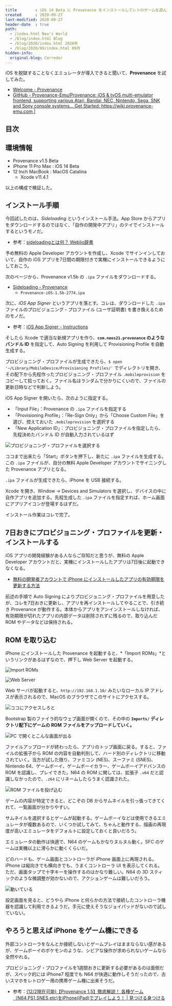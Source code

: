 ```yaml
---
title        : iOS 14 Beta に Provenance をインストールしてレトロゲームを遊んでみた
created      : 2020-09-27
last-modified: 2020-09-27
header-date  : true
path:
  - /index.html Neo's World
  - /blog/index.html Blog
  - /blog/2020/index.html 2020年
  - /blog/2020/09/index.html 09月
hidden-info:
  original-blog: Corredor
---
```


iOS を脱獄することなくエミュレータが導入できると聞いて、**Provenance** を試してみた。

- [Welcome - Provenance](https://wiki.provenance-emu.com/)
- [GitHub - Provenance-Emu/Provenance: iOS & tvOS multi-emulator frontend, supporting various Atari, Bandai, NEC, Nintendo, Sega, SNK and Sony console systems… Get Started: https://wiki.provenance-emu.com |](https://github.com/Provenance-Emu/Provenance)

## 目次

## 環境情報

- Provenance v1.5 Beta
- iPhone 11 Pro Max : iOS 14 Beta
- 12 Inch MacBook : MacOS Catalina
  - Xcode v11.4.1

以上の構成で検証した。

## インストール手順

今回試したのは、*Sideloading* というインストール手法。App Store からアプリをダウンロードするのではなく、「自作の開発中アプリ」のテイでインストールするというモノだ。

- 参考：[sideloadingとは何？ Weblio辞書](https://www.weblio.jp/content/sideloading)

予め無料の Apple Developer アカウントを作成し、Xcode でサインインしておいて、自作の iOS アプリを7日間の期限付きで実機にインストールできるようにしておこう。

次のページから、Provenance v1.5b の `.ipa` ファイルをダウンロードする。

- [Sideloading - Provenance](https://wiki.provenance-emu.com/installation-and-usage/installing-provenance/sideloading)
  - `Provenance-iOS-1.5b-2774.ipa`

次に、*iOS App Signer* というアプリを落とす。コレは、ダウンロードした `.ipa` ファイルのプロビジョニング・プロファイル (ユーザ証明書) を書き換えるためのモノだ。

- 参考：[iOS App Signer - Instructions](https://dantheman827.github.io/ios-app-signer/)

そしたら Xcode で適当な新規アプリを作り、**`com.neos21.provenance` のようなバンドル ID** を指定して、Auto Signing を利用して Provisioning Profile を自動生成する。

プロビジョニング・プロファイルが生成できたら、`$ open '~/Library/MobileDevice/Provisioning Profiles/'` でディレクトリを開き、その配下から先程作ったプロビジョニング・プロファイル `.mobileprovision` をコピーして拾っておく。ファイル名はランダムで分かりにくいので、ファイルの更新日時などで判断しよう。

iOS App Signer を開いたら、次のように指定する。

- 「Input File」：Provenance の `.ipa` ファイルを指定する
- 「Provisioning Profile」：「Re-Sign Only」から「Choose Custom File」を選び、控えておいた `.mobileprovision` を選択する
- 「New Application ID」：プロビジョニング・プロファイルを指定したら、先程決めたバンドル ID が自動入力されているはず

![プロビジョニング・プロファイルを選択する](27-03-01.png)

ココまで出来たら「Start」ボタンを押下し、新たに `.ipa` ファイルを生成する。この `.ipa` ファイルが、自分の無料 Apple Developer アカウントでサイニングした Provenance アプリとなる。

`.ipa` ファイルが生成できたら、iPhone を USB 接続する。

Xcode を開き、Window → Devices and Simulators を選択し、デバイスの中に自作アプリを追加する。先程生成した `.ipa` ファイルを指定すれば、ホーム画面にアプリアイコンが登場するはずだ。

インストール作業はコレで完了。

## 7日おきにプロビジョニング・プロファイルを更新・インストールする

iOS アプリの開発経験がある人ならご存知だと思うが、無料の Apple Developer アカウントだと、実機にインストールしたアプリは7日後に起動できなくなる。

- [無料の開発者アカウントで iPhone にインストールしたアプリの有効期限を更新する方法](/blog/2018/04/17-01.html)

前述の手順で Auto Signing によりプロビジョニング・プロファイルを用意したが、コレを7日おきに更新し、アプリを再インストールしてやることで、引き続き Provenance が動作する。本体からアプリをアンインストールしなければ、有効期限が切れたアプリの内部データは削除されずに残るので、取り込んだ ROM やデータなどは保持される。

## ROM を取り込む

iPhone にインストールした Provenance を起動すると、*「Import ROMs」*というリンクがあるはずなので、押下し Web Server を起動する。

![Import ROMs](27-03-02.png)

![Web Server](27-03-03.png)

Web サーバが起動すると、`http://192.168.1.10/` みたいなローカル IP アドレスが表示されるので、MacOS のブラウザでこのサイトにアクセスする。

![ココにアクセスしろと](27-03-04.png)

Bootstrap 製のファイラ的なウェブ画面が開くので、その中の **`Imports/` ディレクトリ配下にゲームの ROM ファイルをアップロードしていく。**

![PC で開くとこんな画面が出る](27-03-05.png)

ファイルアップロードが終わったら、アプリのトップ画面に戻る。すると、ファイルの拡張子から ROM の内容を自動判別して、ハード別のディレクトリに移動されていく。当方が試した限り、ファミコン (NES)、スーファミ (SNES)、Nintendo 64、ゲームボーイ、ゲームボーイカラー、ゲームボーイアドバンスの ROM を認識し、プレイできた。N64 の ROM に関しては、拡張子 `.v64` だと認識しなかったので、`.z64` にリネームしたらうまく認識された。

![ROM ファイルを投げ込む](27-03-06.png)

ゲームの内容が特定できると、どこぞの DB からサムネイルを引っ張ってきてくれて、一覧画面が分かりやすい。

サムネイルを選択するとゲームが起動する。ゲームボーイなどは使用できるエミュレータが複数あるので、いくつか試してみて、ちゃんと動作する、描画の再現度が高いエミュレータをデフォルトに設定しておくと良いだろう。

エミュレータの動作は快適で、N64 のゲームもかなりヌルヌル動く。SFC のゲームは実機以上に滑らかに動くくらいだ。

どのハードも、ゲーム画面とコントローラが iPhone 画面上に再現される。iPhone は縦向きでも横向きでも、うまくコントローラ UI を表示してくれる。ただ、画面タップで十字キーを操作するのはかなり難しい。N64 の 3D スティックのような微調整が効かないので、アクションゲームは難しいだろう。

![動いている](27-03-07.png)

設定画面を見ると、どうやら iPhone と何らかの方法で接続したコントローラ機器を認識して利用できるようだ。手元に使えそうなジョイパッドがないので試していない。

## やろうと思えば iPhone をゲーム機にできる

外部コントローラをなんとか接続しないとゲームプレイはままならない感があるが、ゲームボーイのポケモンのような、シビアな操作が求められないゲームなら全然やれる。

プロビジョニング・プロファイルを1週間おきに更新する必要があるのは面倒だが、スペック的には iPhone7 程度でも N64 が快適に動作しそうだったので、古いスマホをレトロゲー用の携帯ゲーム機に出来そうだ。

- 参考：[(12/2現在可能)【Provenance 1.5】徹底解説！ 各種ゲーム（N64,PS1,SNES,etc)をiPhone(iPad)でプレイしよう！ | 見つける身つける](https://koulog.sakura.ne.jp/1234.html)
